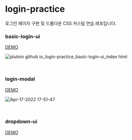 # login-practice

로그인 페이지 구현 및 드롭다운 CSS 커스텀 연습 레포입니다.

### basic-login-ui

[DEMO](https://plutoin.github.io/login-practice/basic-login-ui/index.html)


![plutoin github io_login-practice_basic-login-ui_index html](https://user-images.githubusercontent.com/66389585/163707556-0b37f973-bb4e-451f-994a-ca7c8fed1831.png)


<br>

### login-modal

[DEMO](https://plutoin.github.io/login-practice/login_modal/index.html)

![Apr-17-2022 17-51-47](https://user-images.githubusercontent.com/66389585/163707553-d6dd4e58-abb6-4fd6-a0de-27a96bab2657.gif)

<br>

### dropdown-ui

[DEMO](https://plutoin.github.io/login-practice/dropdown-ui/index.html)